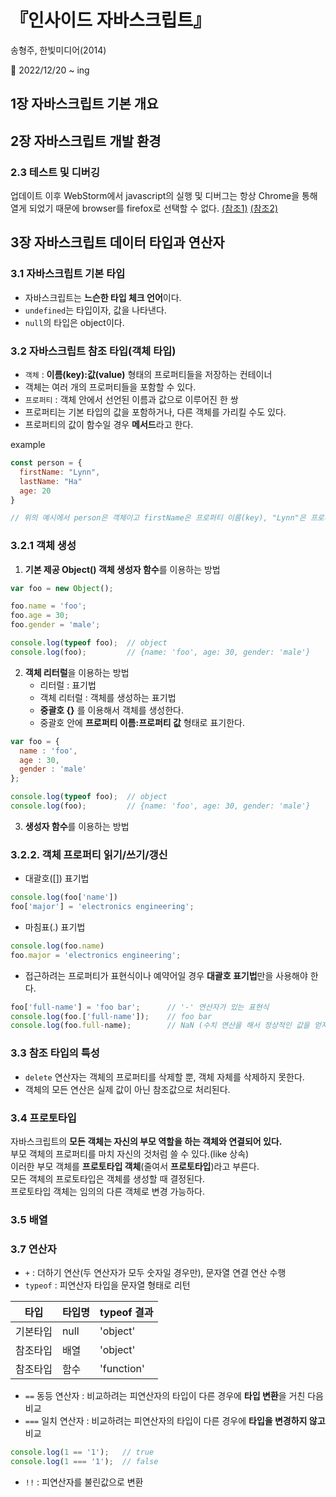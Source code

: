 # 『인사이드 자바스크립트』
송형주, 한빛미디어(2014)   

📝 2022/12/20 ~ ing   

## 1장 자바스크립트 기본 개요   

## 2장 자바스크립트 개발 환경   

### 2.3 테스트 및 디버깅
업데이트 이후 WebStorm에서 javascript의 실행 및 디버그는 항상 Chrome을 통해 열게 되었기 때문에 browser를 firefox로 선택할 수 없다. [(참조1)](https://intellij-support.jetbrains.com/hc/en-us/community/posts/115000493450-How-Do-I-Make-WebStorm-Use-Firefox-Developer-Edition-when-launching-debugger-) [(참조2)](https://www.jetbrains.com/help/webstorm/configuring-javascript-debugger.html)

## 3장 자바스크립트 데이터 타입과 연산자

### 3.1 자바스크립트 기본 타입
* 자바스크립트는 **느슨한 타입 체크 언어**이다.  
* `undefined`는 타입이자, 값을 나타낸다.
* `null`의 타입은 object이다.

### 3.2 자바스크립트 참조 타입(객체 타입)
* `객체` : **이름(key):값(value)** 형태의 프로퍼티들을 저장하는 컨테이너
* 객체는 여러 개의 프로퍼티들을 포함할 수 있다.
* `프로퍼티` : 객체 안에서 선언된 이름과 값으로 이루어진 한 쌍
* 프로퍼티는 기본 타입의 값을 포함하거나, 다른 객체를 가리킬 수도 있다.
* 프로퍼티의 값이 함수일 경우 **메서드**라고 한다.

example
```javascript
const person = {
  firstName: "Lynn",
  lastName: "Ha"
  age: 20
}

// 위의 예시에서 person은 객체이고 firstName은 프로퍼티 이름(key), "Lynn"은 프로퍼티 값(value)이다.
```  

### 3.2.1 객체 생성
1. **기본 제공 Object() 객체 생성자 함수**를 이용하는 방법
```javascript
var foo = new Object();

foo.name = 'foo';
foo.age = 30;
foo.gender = 'male';

console.log(typeof foo);  // object
console.log(foo);         // {name: 'foo', age: 30, gender: 'male'}
```
2. **객체 리터럴**을 이용하는 방법  
   - 리터럴 : 표기법  
   - 객체 리터럴 : 객체를 생성하는 표기법  
   - **중괄호 {}** 를 이용해서 객체를 생성한다.  
   - 중괄호 안에 **프로퍼티 이름:프로퍼티 값** 형태로 표기한다.
```javascript
var foo = {
  name : 'foo',
  age : 30,
  gender : 'male'
};

console.log(typeof foo);  // object
console.log(foo);         // {name: 'foo', age: 30, gender: 'male'}
```
3. **생성자 함수**를 이용하는 방법

### 3.2.2. 객체 프로퍼티 읽기/쓰기/갱신
* 대괄호([]) 표기법
```javascript
console.log(foo['name'])
foo['major'] = 'electronics engineering';
```

* 마침표(.) 표기법
```javascript
console.log(foo.name)
foo.major = 'electronics engineering';
```

* 접근하려는 프로퍼티가 표현식이나 예약어일 경우 **대괄호 표기법**만을 사용해야 한다.
```javascript
foo['full-name'] = 'foo bar';      // '-' 연산자가 있는 표현식
console.log(foo.['full-name']);    // foo bar
console.log(foo.full-name);        // NaN (수치 연산을 해서 정상적인 값을 얻지 못할 때 출력되는 값)
```

### 3.3 참조 타입의 특성

* `delete` 연산자는 객체의 프로퍼티를 삭제할 뿐, 객체 자체를 삭제하지 못한다.
* 객체의 모든 연산은 실제 값이 아닌 참조값으로 처리된다.

### 3.4 프로토타입
자바스크립트의 **모든 객체는 자신의 부모 역할을 하는 객체와 연결되어 있다.**  
부모 객체의 프로퍼티를 마치 자신의 것처럼 쓸 수 있다.(like 상속)  
이러한 부모 객체를 **프로토타입 객체**(줄여서 **프로토타입**)라고 부른다.  
모든 객체의 프로토타입은 객체를 생성할 때 결정된다.  
프로토타입 객체는 임의의 다른 객체로 변경 가능하다.

### 3.5 배열

### 3.7 연산자

* `+` : 더하기 연산(두 연산자가 모두 숫자일 경우만), 문자열 연결 연산 수행
* `typeof` : 피연산자 타입을 문자열 형태로 리턴

|타입|타입명|typeof 결과|
|---|---|---|
|기본타입|null|'object'|
|참조타입|배열|'object'|
|참조타입|함수|'function'|

* `==` 동등 연산자 : 비교하려는 피연산자의 타입이 다른 경우에 **타입 변환**을 거친 다음 비교
* `===` 일치 연산자 : 비교하려는 피연산자의 타입이 다른 경우에 **타입을 변경하지 않고** 비교
```javascript
console.log(1 == '1');   // true
console.log(1 === '1');  // false
```
* `!!` : 피연산자를 불린값으로 변환
